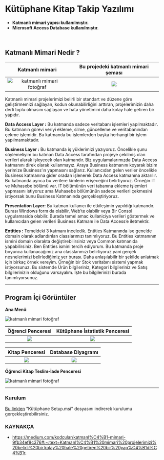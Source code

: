 # Kütüphane Kitap Takip Yazılımı


* **Katmanlı mimari yapısı kullanılmıştır.**
* **Microsoft Access Database kullanılmıştır.** 

<br>

## Katmanlı Mimari Nedir ?

Katmanlı mimari             |  Bu projedeki katmanlı mimari şeması
:-------------------------:|:-------------------------:
 ![katmanlı mimari fotoğraf](https://drive.google.com/uc?export=view&id=1l_0DetYAh_VsJ4Vzv4ZiIgtFwHNFTdCJ) |  ![](https://drive.google.com/uc?export=view&id=1TQOM54mLihqtjLWEHranAsE9wQtQ0HYR)


Katmanlı mimari projelerimizi belirli bir standart ve düzene göre geliştirmemizi sağlayan, kodun okunabilirliğini arttıran, projelerimizin daha derli toplu olmasını sağlayan ve hata yönetimini daha kolay hale getiren bir yapıdır.

**Data Access Layer :** Bu katmanda sadece veritabanı işlemleri yapılmaktadır. Bu katmanın görevi veriyi ekleme, silme, güncelleme ve veritabanından çekme işlemidir. Bu katmanda bu işlemlerden başka herhangi bir işlem yapılmamaktadır.

**Business Layer :** Bu katmanda iş yüklerimizi yazıyoruz. Öncelikle şunu söylemeliyim bu katman Data Access tarafından projeye çekilmiş olan verileri alarak işleyecek olan katmandır. Biz uygulamalarımızda Data Access katmanını direk olarak kullanmayız. Araya Business katmanını koyarak bizim yerimize Business’ın yapmasını sağlarız. Kullanıcıdan gelen veriler öncelikle Business katmanına gider oradan işlenerek Data Access katmanına aktarılır. Bu katmanda ayrıca bu verilere kimlerin erişeceğini belirtiyoruz. Örneğin IT ve Muhasebe bölümü var. IT bölümünün veri tabanına ekleme işlemleri yapmasını istiyoruz ama Muhasebe bölümünün sadece verileri çekmesini istiyorsak bunu Business Katmanında gerçekleştiriyoruz.

**Presentation Layer:** Bu katman kullanıcı ile etkileşimin yapıldığı katmandır. Burası Windows form da olabilir, Web’te olabilir veya Bir Consol uygulamasida olabilir. Burada temel amac kullaniciya verileri göstermek ve kullanıcıdan gelen verileri Business Katmanı ile Data Access’e iletmektir.

**Entities :** Temeldeki 3 katmanı inceledik. Entities Katmanında ise genelde domain olarak adlandırılan classlarımızı tanımlıyoruz. Bu Entities katmanının ismini domain olarakta değiştirebilirsiniz veya Common katmanıda yapabilirsiniz. Ben Entities ismini tercih ediyorum. Bu katmanda proje boyunca kullanacağımız ana classlarımızı belirliyoruz yani gerçek nesnelerimizi belirlediğimiz yer burası. Daha anlaşılabilir bir şekilde anlatmak için birkaç örnek vereyim. Örneğin bir Stok veritabını sistemi yapmak istiyorsunuz. Bu sistemde Ürün bilgileriniz, Kategori bilgileriniz ve Satış bilgilerinizin olduğunu varsayalım. İşte bu bilgilerinizi burada tanımlıyorsunuz.

-------------------------------------------------------

## Program İçi Görüntüler

**Ana Menü**

![katmanlı mimari fotoğraf](https://drive.google.com/uc?export=view&id=1UEnplN3xr529eZ5SRpKEd4PCiXg60hSH)

**Öğrenci Penceresi**         |  **Kütüphane İstatistik Penceresi**
:-------------------------:|:-------------------------:
![](https://drive.google.com/uc?export=view&id=11eL0ROGJNOoa4UlSFwxUdEZ3AOfJFe-Q)  |  ![](https://drive.google.com/uc?export=view&id=1Zl38i_xMULxc1giEwvegezYsuK2HIGr1)


**Kitap Penceresi**         |  **Database Diyagramı**
:-------------------------:|:-------------------------:
![](https://drive.google.com/uc?export=view&id=15o8UVLX3Ngd1aCmVFmILPwijzB1KYV-c)  |  ![](https://drive.google.com/uc?export=view&id=17QMUDT5zmuT4XKHTLoq2vypl23gjdRDd)

**Öğrenci Kitap Teslim-İade Penceresi**

![katmanlı mimari fotoğraf](https://drive.google.com/uc?export=view&id=142pWsbgBM50ODslKtxkCAnJYsN3H8bU2)

------------------------------------------------------

### Kurulum
[Bu linkten](https://drive.google.com/file/d/1qjv8eTM4m7whCT78r_yg_VhatHB6iCDF/view?usp=sharing) "Kütüphane Setup.msi" dosyasını indirerek kurulumu gerçekleştirebilirsiniz. 

### KAYNAKÇA

* https://medium.com/kodcular/katmanl%C4%B1-mimari-9fb34ef8c376#:~:text=Katmanl%C4%B1%20mimari%20projelerimizi%20belirli%20bir,kolay%20hale%20getiren%20bir%20yap%C4%B1d%C4%B1r.



